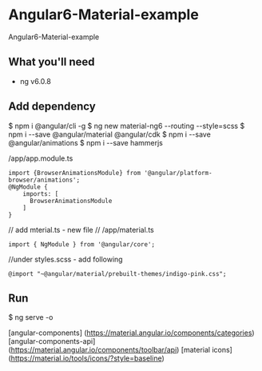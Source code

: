 # Angular6-Material-example
Angular6-Material-example

## What you'll need
- ng v6.0.8

## Add dependency 

$ npm i @angular/cli -g
$ ng new material-ng6 --routing --style=scss
$ npm i --save @angular/material @angular/cdk
$ npm i --save @angular/animations
$ npm i --save hammerjs


/app/app.module.ts
```
import {BrowserAnimationsModule} from '@angular/platform-browser/animations';
@NgModule {
    imports: [
      BrowserAnimationsModule
    ]
}
```

// add mterial.ts - new file
// /app/material.ts
```
import { NgModule } from '@angular/core';
```

//under styles.scss - add following
```
@import "~@angular/material/prebuilt-themes/indigo-pink.css";
```

## Run
$ ng serve -o

[angular-components] (https://material.angular.io/components/categories)
[angular-components-api] (https://material.angular.io/components/toolbar/api)
[material icons] (https://material.io/tools/icons/?style=baseline)


